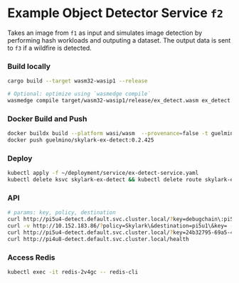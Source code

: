 # Example Object Detector Service `f2`
Takes an image from `f1` as input and simulates image detection by performing hash workloads and outputing a dataset.
The output data is sent to `f3` if a wildfire is detected.

### Build locally
```bash
cargo build --target wasm32-wasip1 --release

# Optional: optimize using `wasmedge compile`
wasmedge compile target/wasm32-wasip1/release/ex_detect.wasm ex_detect.wasm
```
### Docker Build and Push
```bash
docker buildx build --platform wasi/wasm  --provenance=false -t guelmino/skylark-ex-detect:0.2.425 .
docker push guelmino/skylark-ex-detect:0.2.425
```
### Deploy
```bash
kubectl apply -f ~/deployment/service/ex-detect-service.yaml
kubectl delete ksvc skylark-ex-detect && kubectl delete route skylark-ex-detect && kubectl delete configuration skylark-ex-detect && kubectl delete svc skylark-ex-detect
```
### API
```bash
# params: key, policy, destination
curl http://pi5u4-detect.default.svc.cluster.local/?key=debugchain\:pi5u4-preprocess\&policy=Skylark\&destination=pi5u1
curl -v http://10.152.183.86/?policy=Skylark\&destination=pi5u1\&key= -H "Host: pi5u4-detect.default.svc.cluster.local"
curl http://pi5u4-detect.default.svc.cluster.local/?key=24b32795-69a5-4ac1-9762-e0f644abd0bf\:pi5u4-preprocess\&policy=Skylark\&destination=pi5u1
curl http://pi4u8-detect.default.svc.cluster.local/health

```

### Access Redis
```bash
kubectl exec -it redis-2v4gc -- redis-cli
```


